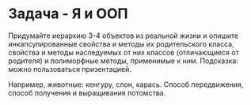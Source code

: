 # Задача - Я и ООП
Придумайте иерархию 3-4 объектов из реальной жизни и опишите инкапсулированные свойства и методы их родительского класса, свойства и методы наследуемых от них классов (отличающиеся от родителя) и полиморфные методы, применимые к ним. Подсказка: можно пользоваться призентацией.

Например, животные: кенгуру, слон, карась. Способ передвижения, способ получения и выращивания потомства.
